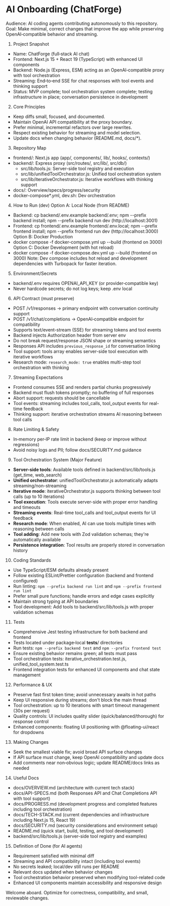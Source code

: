 # AI Onboarding (ChatForge)

Audience: AI coding agents contributing autonomously to this repository.
Goal: Make minimal, correct changes that improve the app while preserving OpenAI‑compatible behavior and streaming.

1) Project Snapshot
- Name: ChatForge (full‑stack AI chat)
- Frontend: Next.js 15 + React 19 (TypeScript) with enhanced UI components
- Backend: Node.js (Express, ESM) acting as an OpenAI‑compatible proxy with tool orchestration
- Streaming: End‑to‑end SSE for chat responses with tool events and thinking support
- Status: MVP complete; tool orchestration system complete; testing infrastructure in place; conversation persistence in development

2) Core Principles
- Keep diffs small, focused, and documented.
- Maintain OpenAI API compatibility at the proxy boundary.
- Prefer minimal, incremental refactors over large rewrites.
- Respect existing behavior for streaming and model selection.
- Update docs when changing behavior (README.md, docs/*).

3) Repository Map
- frontend/: Next.js app (app/, components/, lib/, hooks/, contexts/)
- backend/: Express proxy (src/routes/, src/lib/, src/db/)
  - src/lib/tools.js: Server-side tool registry and execution
  - src/lib/unifiedToolOrchestrator.js: Unified tool orchestration system
  - src/lib/iterativeOrchestrator.js: Iterative workflows with thinking support
- docs/: Overview/specs/progress/security
- docker-compose*.yml, dev.sh: Dev orchestration

4) How to Run (dev)
Option A: Local Node (from README)
- Backend: cp backend/.env.example backend/.env; npm --prefix backend install; npm --prefix backend run dev (http://localhost:3001)
- Frontend: cp frontend/.env.example frontend/.env.local; npm --prefix frontend install; npm --prefix frontend run dev (http://localhost:3000)
Option B: Docker Production
- docker compose -f docker-compose.yml up --build (frontend on 3000)
Option C: Docker Development (with hot reload)
- docker compose -f docker-compose.dev.yml up --build (frontend on 3000)
Note: Dev compose includes hot reload and development dependencies with Turbopack for faster iteration.

5) Environment/Secrets
- backend/.env requires OPENAI_API_KEY (or provider‑compatible key)
- Never hardcode secrets; do not log keys; keep .env local

6) API Contract (must preserve)
- POST /v1/responses → primary endpoint with conversation continuity support
- POST /v1/chat/completions → OpenAI‑compatible endpoint for compatibility
- Supports text/event-stream (SSE) for streaming tokens and tool events
- Backend injects Authorization header from server env
- Do not break request/response JSON shape or streaming semantics
- Responses API includes `previous_response_id` for conversation linking
- Tool support: tools array enables server-side tool execution with iterative workflows
- Research mode: `research_mode: true` enables multi-step tool orchestration with thinking

7) Streaming Expectations
- Frontend consumes SSE and renders partial chunks progressively
- Backend must flush tokens promptly; no buffering of full responses
- Abort support: requests should be cancellable
- Tool events: streaming includes tool_calls, tool_output events for real-time feedback
- Thinking support: iterative orchestration streams AI reasoning between tool calls

8) Rate Limiting & Safety
- In‑memory per‑IP rate limit in backend (keep or improve without regressions)
- Avoid noisy logs and PII; follow docs/SECURITY.md guidance

9) Tool Orchestration System (Major Feature)
- **Server-side tools**: Available tools defined in backend/src/lib/tools.js (get_time, web_search)
- **Unified orchestrator**: unifiedToolOrchestrator.js automatically adapts streaming/non-streaming
- **Iterative mode**: iterativeOrchestrator.js supports thinking between tool calls (up to 10 iterations)
- **Tool execution**: Tools execute server-side with proper error handling and timeouts
- **Streaming events**: Real-time tool_calls and tool_output events for UI feedback
- **Research mode**: When enabled, AI can use tools multiple times with reasoning between calls
- **Tool adding**: Add new tools with Zod validation schemas; they're automatically available
- **Persistence integration**: Tool results are properly stored in conversation history

10) Coding Standards
- Use TypeScript/ESM defaults already present
- Follow existing ESLint/Prettier configuration (backend and frontend configured)
- Run linting: `npm --prefix backend run lint` and `npm --prefix frontend run lint`
- Prefer small pure functions; handle errors and edge cases explicitly
- Maintain strong typing at API boundaries
- Tool development: Add tools to backend/src/lib/tools.js with proper validation schemas

11) Tests
- Comprehensive Jest testing infrastructure for both backend and frontend
- Tests located under package‑local __tests__/ directories
- Run tests: `npm --prefix backend test` and `npm --prefix frontend test`
- Ensure existing behavior remains green; all tests must pass
- Tool orchestration tests: iterative_orchestration.test.js, unified_tool_system.test.ts
- Frontend integration tests for enhanced UI components and chat state management

12) Performance & UX
- Preserve fast first token time; avoid unnecessary awaits in hot paths
- Keep UI responsive during streams; don't block the main thread
- Tool orchestration: up to 10 iterations with smart timeout management (30s per request)
- Quality controls: UI includes quality slider (quick/balanced/thorough) for response control
- Enhanced components: floating UI positioning with @floating-ui/react for dropdowns

13) Making Changes
- Seek the smallest viable fix; avoid broad API surface changes
- If API surface must change, keep OpenAI compatibility and update docs
- Add comments near non‑obvious logic; update README/docs links as needed

14) Useful Docs
- docs/OVERVIEW.md (architecture with current tech stack)
- docs/API-SPECS.md (both Responses API and Chat Completions API with tool support)
- docs/PROGRESS.md (development progress and completed features including tool orchestration)
- docs/TECH-STACK.md (current dependencies and infrastructure including Next.js 15, React 19)
- docs/SECURITY.md (security considerations and environment setup)
- README.md (quick start, build, testing, and tool development)
- backend/src/lib/tools.js (server-side tool registry and examples)

15) Definition of Done (for AI agents)
- Requirement satisfied with minimal diff
- Streaming and API compatibility intact (including tool events)
- No secrets leaked; local/dev still runs per README
- Relevant docs updated when behavior changes
- Tool orchestration behavior preserved when modifying tool-related code
- Enhanced UI components maintain accessibility and responsive design

Welcome aboard. Optimize for correctness, compatibility, and small, reviewable changes.